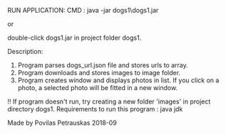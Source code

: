 RUN APPLICATION: 
CMD : java -jar dogs1\dogs1.jar

or

double-click dogs1.jar in project folder dogs1.

Description:

1) Program parses dogs_url.json file and stores urls to array.
2) Program downloads and stores images to image folder.
3) Program creates window and displays photos in list.
If you click on a photo, a selected photo will be fitted in a new window.

!! If program doesn't run, try creating a new folder 'images' in project directory dogs1.
Requirements to run this program : java jdk

Made by Povilas Petrauskas 2018-09
